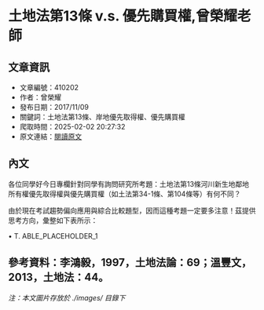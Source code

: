 # 土地法第13條 v.s. 優先購買權,曾榮耀老師

## 文章資訊
- 文章編號：410202
- 作者：曾榮耀
- 發布日期：2017/11/09
- 關鍵詞：土地法第13條、岸地優先取得權、優先購買權
- 爬取時間：2025-02-02 20:27:32
- 原文連結：[閱讀原文](https://real-estate.get.com.tw/Columns/detail.aspx?no=410202)

## 內文
各位同學好今日專欄針對同學有詢問研究所考題：土地法第13條河川新生地鄰地所有權優先取得權與優先購買權（如土法第34-1條、第104條等）有何不同？

由於現在考試趨勢偏向應用與綜合比較題型，因而這種考題一定要多注意！茲提供思考方向，彙整如下表所示：

• T. ABLE_PLACEHOLDER_1

參考資料：李鴻毅，1997，土地法論：69；溫豐文，2013，土地法：44。
---
*注：本文圖片存放於 ./images/ 目錄下*
